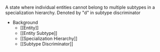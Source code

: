 A state where individual entities cannot belong to multiple subtypes in a specialization hierarchy. Denoted by "d" in subtype discriminator

- Background
	- [[Entity]]
	- [[Entity Subtype]]
	- [[Specialization Hierarchy]]
	- [[Subtype Discriminator]]